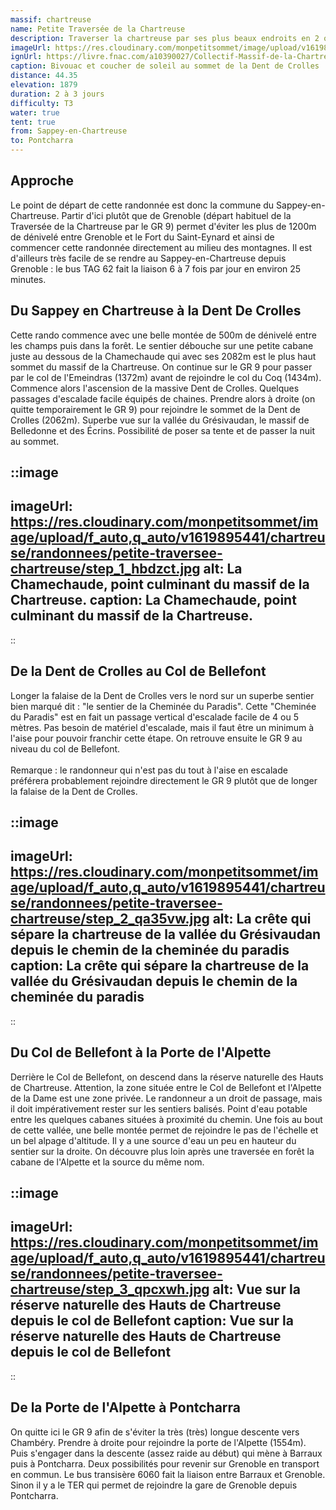 ```yaml
---
massif: chartreuse
name: Petite Traversée de la Chartreuse
description: Traverser la chartreuse par ses plus beaux endroits en 2 ou 3 jours ? C'est l'objectif de cet itinéraire ! Il suit globalement le tracé du GR 9 qui permet de relier Grenoble à Chambéry, mais en évitant la très longue montée initiale depuis Grenoble ainsi que l'interminable descente finale vers Chambéry. Un concentré de ce qu'il y a de mieux en Chartreuse, à vivre le temps d'un (long) week end.
imageUrl: https://res.cloudinary.com/monpetitsommet/image/upload/v1619895441/chartreuse/randonnees/petite-traversee-chartreuse/intro_xuxv2u.jpg
ignUrl: https://livre.fnac.com/a10390027/Collectif-Massif-de-la-Chartreuse-Sud
caption: Bivouac et coucher de soleil au sommet de la Dent de Crolles
distance: 44.35
elevation: 1879
duration: 2 à 3 jours
difficulty: T3
water: true
tent: true
from: Sappey-en-Chartreuse
to: Pontcharra
---
```


## Approche

Le point de départ de cette randonnée est donc la commune du Sappey-en-Chartreuse. Partir d'ici plutôt que de Grenoble (départ habituel de la Traversée de la Chartreuse par le GR 9) permet d'éviter les plus de 1200m de dénivelé entre Grenoble et le Fort du Saint-Eynard et ainsi de commencer cette randonnée directement au milieu des montagnes. Il est d'ailleurs très facile de se rendre au Sappey-en-Chartreuse depuis Grenoble : le bus TAG 62 fait la liaison 6 à 7 fois par jour en environ 25 minutes.

## Du Sappey en Chartreuse à la Dent De Crolles

Cette rando commence avec une belle montée de 500m de dénivelé entre les champs puis dans la forêt. Le sentier débouche sur une petite cabane juste au dessous de la Chamechaude qui avec ses 2082m est le plus haut sommet du massif de la Chartreuse. On continue sur le GR 9 pour passer par le col de l'Emeindras (1372m) avant de rejoindre le col du Coq (1434m). Commence alors l'ascension de la massive Dent de Crolles. Quelques passages d'escalade facile équipés de chaines. Prendre alors à droite (on quitte temporairement le GR 9) pour rejoindre le sommet de la Dent de Crolles (2062m). Superbe vue sur la vallée du Grésivaudan, le massif de Belledonne et des Écrins. Possibilité de poser sa tente et de passer la nuit au sommet.

::image
---
imageUrl: https://res.cloudinary.com/monpetitsommet/image/upload/f_auto,q_auto/v1619895441/chartreuse/randonnees/petite-traversee-chartreuse/step_1_hbdzct.jpg
alt: La Chamechaude, point culminant du massif de la Chartreuse.
caption: La Chamechaude, point culminant du massif de la Chartreuse.
---
::

## De la Dent de Crolles au Col de Bellefont

Longer la falaise de la Dent de Crolles vers le nord sur un superbe sentier bien marqué dit : "le sentier de la Cheminée du Paradis". Cette "Cheminée du Paradis" est en fait un passage vertical d'escalade facile de 4 ou 5 mètres. Pas besoin de matériel d'escalade, mais il faut être un minimum à l'aise pour pouvoir franchir cette étape. On retrouve ensuite le GR 9 au niveau du col de Bellefont.
\
\
Remarque : le randonneur qui n'est pas du tout à l'aise en escalade préférera probablement rejoindre directement le GR 9 plutôt que de longer la falaise de la Dent de Crolles.

::image
---
imageUrl: https://res.cloudinary.com/monpetitsommet/image/upload/f_auto,q_auto/v1619895441/chartreuse/randonnees/petite-traversee-chartreuse/step_2_qa35vw.jpg
alt: La crête qui sépare la chartreuse de la vallée du Grésivaudan depuis le chemin de la cheminée du paradis
caption: La crête qui sépare la chartreuse de la vallée du Grésivaudan depuis le chemin de la cheminée du paradis
---
::

## Du Col de Bellefont à la Porte de l'Alpette

Derrière le Col de Bellefont, on descend dans la réserve naturelle des Hauts de Chartreuse. Attention, la zone située entre le Col de Bellefont et l'Alpette de la Dame est une zone privée. Le randonneur a un droit de passage, mais il doit impérativement rester sur les sentiers balisés. Point d'eau potable entre les quelques cabanes situées à proximité du chemin. Une fois au bout de cette vallée, une belle montée permet de rejoindre le pas de l'échelle et un bel alpage d'altitude. Il y a une source d'eau un peu en hauteur du sentier sur la droite. On découvre plus loin après une traversée en forêt la cabane de l'Alpette et la source du même nom.

::image
---
imageUrl: https://res.cloudinary.com/monpetitsommet/image/upload/f_auto,q_auto/v1619895441/chartreuse/randonnees/petite-traversee-chartreuse/step_3_qpcxwh.jpg
alt: Vue sur la réserve naturelle des Hauts de Chartreuse depuis le col de Bellefont
caption: Vue sur la réserve naturelle des Hauts de Chartreuse depuis le col de Bellefont
---
::

## De la Porte de l'Alpette à Pontcharra

On quitte ici le GR 9 afin de s'éviter la très (très) longue descente vers Chambéry. Prendre à droite pour rejoindre la porte de l'Alpette (1554m). Puis s'engager dans la descente (assez raide au début) qui mène à Barraux puis à Pontcharra.
Deux possibilités pour revenir sur Grenoble en transport en commun. Le bus transisère 6060 fait la liaison entre Barraux et Grenoble. Sinon il y a le TER qui permet de rejoindre la gare de Grenoble depuis Pontcharra.
